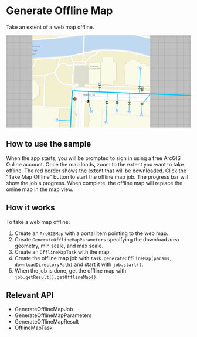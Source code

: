 # Generate Offline Map

Take an extent of a web map offline.

![](GenerateOfflineMap.png)

## How to use the sample

When the app starts, you will be prompted to sign in using a free ArcGIS Online account. Once the map loads, zoom to the extent you want to take offline. The red border shows the extent that will be downloaded. Click the "Take Map Offline" button to start the offline map job. The progress bar will show the job's progress. When complete, the offline map will replace the online map in the map view.

## How it works

To take a web map offline:


1.  Create an `ArcGISMap` with a portal item pointing to the web map.
2.  Create `GenerateOfflineMapParameters` specifying the download area geometry, min scale, and max scale.
3.  Create an `OfflineMapTask` with the map.
4.  Create the offline map job with `task.generateOfflineMap(params, downloadDirectoryPath)` and start it with `job.start()`.
5.  When the job is done, get the offline map with `job.getResult().getOfflineMap()`.


## Relevant API


*   GenerateOfflineMapJob
*   GenerateOfflineMapParameters
*   GenerateOfflineMapResult
*   OfflineMapTask
